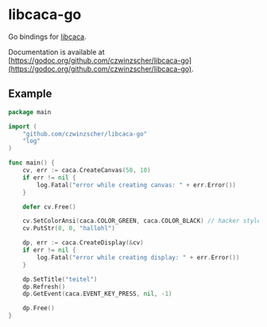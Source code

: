 # libcaca-go
Go bindings for [libcaca](https://github.com/cacalabs/libcaca).

Documentation is available at [https://godoc.org/github.com/czwinzscher/libcaca-go](https://godoc.org/github.com/czwinzscher/libcaca-go).

## Example
```go
package main

import (
	"github.com/czwinzscher/libcaca-go"
	"log"
)

func main() {
	cv, err := caca.CreateCanvas(50, 10)
	if err != nil {
		log.Fatal("error while creating canvas: " + err.Error())
	}

	defer cv.Free()

	cv.SetColorAnsi(caca.COLOR_GREEN, caca.COLOR_BLACK) // hacker style
	cv.PutStr(0, 0, "hallohl")

	dp, err := caca.CreateDisplay(&cv)
	if err != nil {
		log.Fatal("error while creating display: " + err.Error())
	}

	dp.SetTitle("teitel")
	dp.Refresh()
	dp.GetEvent(caca.EVENT_KEY_PRESS, nil, -1)

	dp.Free()
}
```
